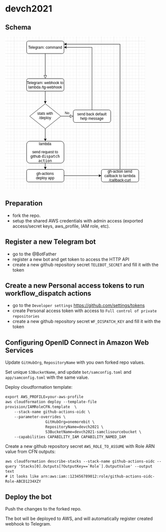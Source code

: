# devch2021
## Schema

![](tg-bot-deploy.png)

## Preparation

 - fork the repo.
 - setup the shared AWS credentials with admin access (exported access/secret keys, aws_profile, IAM role, etc). 

## Register a new Telegram bot

 - go to the @BotFather
 - register a new bot and get token to access the HTTP API
 - create a new github repository secret `TELEBOT_SECRET` and fill it with the token

## Create a new Personal access tokens to run workflow_dispatch actions

 - go to the `Developer settings` https://github.com/settings/tokens
 - create Personal access token with access to `Full control of private repositories`
 - create a new github repository secret `WF_DISPATCH_KEY` and fill it with the token


## Configuring OpenID Connect in Amazon Web Services

Update `GitHubOrg`, `RepositoryName` with you own forked repo values.

Set unique `S3BucketName`, and update `bot/samconfig.toml` and `app/samconfig.toml` with the same value.

Deploy cloudformation template: 
```shell
export AWS_PROFILE=your-aws-profile
aws cloudformation deploy --template-file provision/IAMRoleCFN.template  \
    --stack-name github-actions-oidc \
    --parameter-overrides \
                  GitHubOrg=onemorebit \
                  RepositoryName=devch2021 \
                  S3BucketName=devch2021-samclisourcebucket	\
    --capabilities CAPABILITY_IAM CAPABILITY_NAMED_IAM
```

Create a new github repository secret `AWS_ROLE_TO_ASSUME` with Role ARN value from CFN outputs:
```shell
aws cloudformation describe-stacks --stack-name github-actions-oidc --query 'Stacks[0].Outputs[?OutputKey==`Role`].OutputValue' --output text
# it looks like arn:aws:iam::123456789012:role/github-actions-oidc-Role-ABCD1234XZY	
```

## Deploy the bot

Push the changes to the forked repo.

The bot will be deployed to AWS, and will automatically register created webhook to Telegram.

